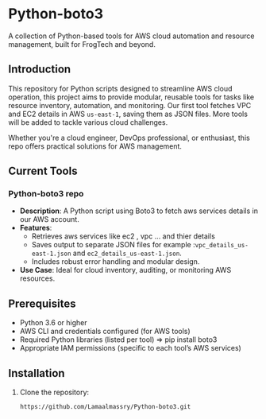 # Python-boto3

A collection of Python-based tools for AWS cloud automation and resource management, built for FrogTech and beyond.

## Introduction

 This repository for Python scripts designed to streamline AWS cloud operation, this project aims to provide modular, reusable tools for tasks like resource inventory, automation, and monitoring. Our first tool fetches VPC and EC2 details in AWS `us-east-1`, saving them as JSON files. More tools will be added to tackle various cloud challenges.

Whether you're a cloud engineer, DevOps professional, or enthusiast, this repo offers practical solutions for AWS management.

## Current Tools

### Python-boto3 repo
- **Description**: A Python script using Boto3 to fetch aws services details in our AWS account.
- **Features**:
  - Retrieves aws services like ec2 , vpc ... and thier details
  - Saves output to separate JSON files for example :`vpc_details_us-east-1.json` and `ec2_details_us-east-1.json`.
  - Includes robust error handling and modular design.
- **Use Case**: Ideal for cloud inventory, auditing, or monitoring AWS resources.

## Prerequisites

- Python 3.6 or higher
- AWS CLI and credentials configured (for AWS tools)
- Required Python libraries (listed per tool) => pip install boto3
- Appropriate IAM permissions (specific to each tool’s AWS services)

## Installation

1. Clone the repository:
   ```bash   
   https://github.com/Lamaalmassry/Python-boto3.git